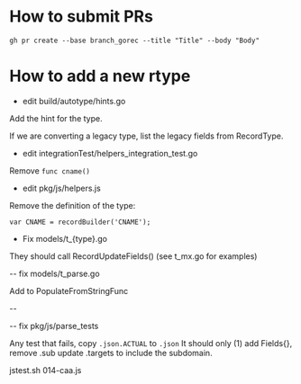 # How to submit PRs

```
gh pr create --base branch_gorec --title "Title" --body "Body"
```

# How to add a new rtype


- edit  build/autotype/hints.go

Add the hint for the type.

If we are converting a legacy type, list the legacy fields from RecordType.


- edit integrationTest/helpers_integration_test.go

Remove `func cname()`


- edit  pkg/js/helpers.js

Remove the definition of the type:

```
var CNAME = recordBuilder('CNAME');
```


- Fix models/t_{type}.go

They should call RecordUpdateFields() (see t_mx.go for examples)


-- fix models/t_parse.go

Add to PopulateFromStringFunc


--



-- fix pkg/js/parse_tests

Any test that fails, copy `.json.ACTUAL` to `.json`
It should only (1) add Fields{},
remove .sub
update .targets to include the subdomain.

jstest.sh 014-caa.js
